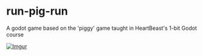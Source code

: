 # run-pig-run


A godot game based on the 'piggy' game taught in HeartBeast's 1-bit Godot course


[![Imgur](https://i.imgur.com/pFiF55j.jpg)](https://i.imgur.com/pFiF55j.mp4)
